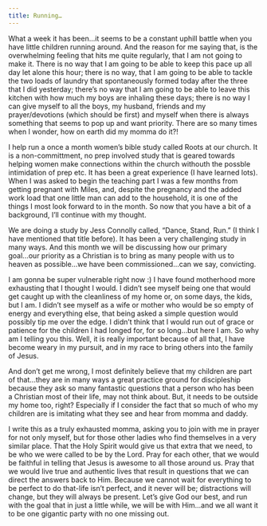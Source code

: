 ```yaml
---
title: Running…
---
```


What a week it has been...it seems to be a constant uphill battle when you have little children running around. And the reason for me saying that, is the overwhelming feeling that hits me quite regularly, that I am not going to make it. There is no way that I am going to be able to keep this pace up all day let alone this hour; there is no way, that I am going to be able to tackle the two loads of laundry that spontaneously formed today after the three that I did yesterday; there’s no way that I am going to be able to leave this kitchen with how much my boys are inhaling these days; there is no way I can give myself to all the boys, my husband, friends and my prayer/devotions (which should be first) and myself when there is always something that seems to pop up and want priority. There are so many times when I wonder, how on earth did my momma do it?!

I help run a once a month women’s bible study called Roots at our church. It is a non-committment, no prep involved study that is geared towards helping women make connections within the church withouth the possble intimidation of prep etc. It has been a great experience (I have learned lots). When I was asked to begin the teaching part I was a few months from getting pregnant with Miles, and, despite the pregnancy and the added work load that one little man can add to the household, it is one of the things I most look forward to in the month. So now that you have a bit of a background, I’ll continue with my thought.

We are doing a study by Jess Connolly called, “Dance, Stand, Run.” (I think I have mentioned that title before). It has been a very challenging study in many ways. And this month we will be discussing how our primary goal...our priority as a Christian is to bring as many people with us to heaven as possible...we have been commissioned...can we say, convicting.

I am gonna be super vulnerable right now :) I have found motherhood more exhausting that I thought I would. I didn’t see myself being one that would get caught up with the cleanliness of my home or, on some days, the kids, but I am. I didn’t see myself as a wife or mother who would be so empty of energy and everything else, that being asked a simple question would possibly tip me over the edge. I didn’t think that I would run out of grace or patience for the children I had longed for, for so long...but here I am. So why am I telling you this. Well, it is really important because of all that, I have become weary in my pursuit, and in my race to bring others into the family of Jesus.

And don’t get me wrong, I most definitely believe that my children are part of that...they are in many ways a great practice ground for discipleship because they ask so many fantastic questions that a person who has been a Christian most of their life, may not think about. But, it needs to be outside my home too, right? Especially if I consider the fact that so much of who my children are is imitating what they see and hear from momma and daddy.

I write this as a truly exhausted momma, asking you to join with me in prayer for not only myself, but for those other ladies who find themselves in a very similar place. That the Holy Spirit would give us that extra that we need, to be who we were called to be by the Lord. Pray for each other, that we would be faithful in telling that Jesus is awesome to all those around us. Pray that we would live true and authentic lives that result in questions that we can direct the answers back to Him. Because we cannot wait for everything to be perfect to do that-life isn’t perfect, and it never will be; distractions will change, but they will always be present. Let’s give God our best, and run with the goal that in just a little while, we will be with Him...and we all want it to be one gigantic party with no one missing out.
